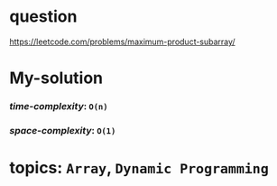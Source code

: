 # question
https://leetcode.com/problems/maximum-product-subarray/

# **My-solution**

### _time-complexity_: `O(n)`
### _space-complexity_: `O(1)`



# topics: `Array`, `Dynamic Programming`

